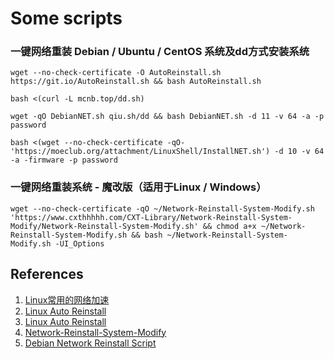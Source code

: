 # Some scripts

### 一键网络重装 Debian / Ubuntu / CentOS 系统及dd方式安装系统

```
wget --no-check-certificate -O AutoReinstall.sh https://git.io/AutoReinstall.sh && bash AutoReinstall.sh
```
```
bash <(curl -L mcnb.top/dd.sh)
```
```
wget -qO DebianNET.sh qiu.sh/dd && bash DebianNET.sh -d 11 -v 64 -a -p password
```
```
bash <(wget --no-check-certificate -qO- 'https://moeclub.org/attachment/LinuxShell/InstallNET.sh') -d 10 -v 64 -a -firmware -p password
```

### 一键网络重装系统 - 魔改版（适用于Linux / Windows）

```
wget --no-check-certificate -qO ~/Network-Reinstall-System-Modify.sh 'https://www.cxthhhhh.com/CXT-Library/Network-Reinstall-System-Modify/Network-Reinstall-System-Modify.sh' && chmod a+x ~/Network-Reinstall-System-Modify.sh && bash ~/Network-Reinstall-System-Modify.sh -UI_Options
```


## References
1. [Linux常用的网络加速](https://github.com/ylx2016/Linux-NetSpeed)
2. [Linux Auto Reinstall](https://github.com/hiCasper/Shell)
3. [Linux Auto Reinstall](https://github.com/jiuqi9997/Shell)
4. [Network-Reinstall-System-Modify](https://github.com/MeowLove/Network-Reinstall-System-Modify)
5. [Debian Network Reinstall Script](https://github.com/bohanyang/debi)
